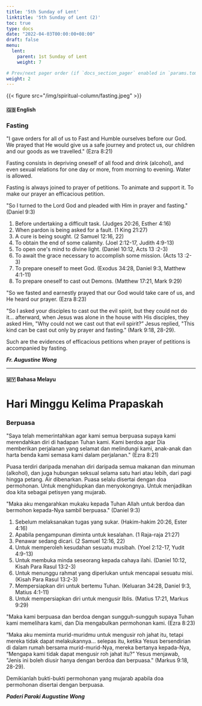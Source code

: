 ```yaml
---
title: '5th Sunday of Lent'
linktitle: '5th Sunday of Lent (2)'
toc: true
type: docs
date: "2022-04-03T00:00:00+08:00"
draft: false
menu:
  lent:
    parent: 1st Sunday of Lent
    weight: 7

# Prev/next pager order (if `docs_section_pager` enabled in `params.toml`)
weight: 2
---
```

{{< figure src="/img/spiritual-column/fasting.jpeg" >}}

#### :gb: __English__

### Fasting
"I gave orders for all of us to Fast and Humble ourselves before our God. We prayed that He would give us a safe journey and protect us, our children and our goods as we travelled." (Ezra 8:21)

Fasting consists in depriving oneself of all food and drink (alcohol), and even sexual relations for one day or more, from morning to evening. Water is allowed.

Fasting is always joined to prayer of petitions. To animate and support it. To make our prayer an efficacious petition.

"So I turned to the Lord God and pleaded with Him in prayer and fasting." (Daniel 9:3)

1. Before undertaking a difficult task. (Judges 20:26, Esther 4:16)
2. When pardon is being asked for a fault. (1 King 21:27)
3. A cure is being sought. (2 Samuel 12:16, 22)
4. To obtain the end of some calamity. (Joel 2:12-17, Judith 4:9-13)
5. To open one's mind to divine light. (Daniel 10:12, Acts 13 :2-3)
6. To await the grace necessary to accomplish some mission. (Acts 13 :2-3)
7. To prepare oneself to meet God. (Exodus 34:28, Daniel 9:3, Matthew 4:1-11)
8. To prepare oneself to cast out Demons. (Matthew 17:21, Mark 9:29)

"So we fasted and earnestly prayed that our God would take care of us, and He heard our prayer. (Ezra 8:23)

"So I asked your disciples to cast out the evil spirit, but they could not do it... afterward, when Jesus was alone in the house with His disciples, they asked Him, "Why could not we cast out that evil spirit?” Jesus replied, "This kind can be cast out only by prayer and fasting." (Mark 9:18, 28-29).

Such are the evidences of efficacious petitions when prayer of petitions is accompanied by fasting.


___Fr. Augustine Wong___

---

#### :malaysia: __Bahasa Melayu__

# Hari Minggu Kelima Prapaskah

### Berpuasa
"Saya telah memerintahkan agar kami semua berpuasa supaya kami merendahkan diri di hadapan Tuhan kami. Kami berdoa agar Dia memberikan perjalanan yang selamat dan melindungi kami, anak-anak dan harta benda kami semasa kami dalam perjalanan." (Ezra 8:21)

Puasa terdiri daripada menahan diri daripada semua makanan dan minuman (alkohol), dan juga hubungan seksual selama satu hari atau lebih, dari pagi hingga petang. Air dibenarkan.
Puasa selalu disertai dengan doa permohonan. Untuk menghidupkan dan menyokongnya. Untuk menjadikan doa kita sebagai petisyen yang mujarab.

"Maka aku mengarahkan mukaku kepada Tuhan Allah untuk berdoa dan bermohon kepada-Nya sambil berpuasa." (Daniel 9:3)

1. Sebelum melaksanakan tugas yang sukar. (Hakim-hakim 20:26, Ester 4:16)
2. Apabila pengampunan diminta untuk kesalahan. (1 Raja-raja 21:27)
3. Penawar sedang dicari. (2 Samuel 12:16, 22)
4. Untuk memperoleh kesudahan sesuatu musibah. (Yoel 2:12-17, Yudit 4:9-13)
5. Untuk membuka minda seseorang kepada cahaya ilahi. (Daniel 10:12, Kisah Para Rasul 13:2-3)
6. Untuk menunggu rahmat yang diperlukan untuk mencapai sesuatu misi. (Kisah Para Rasul 13:2-3)
7. Mempersiapkan diri untuk bertemu Tuhan. (Keluaran 34:28, Daniel 9:3, Matius 4:1-11)
8. Untuk mempersiapkan diri untuk mengusir Iblis. (Matius 17:21, Markus 9:29)

"Maka kami berpuasa dan berdoa dengan sungguh-sungguh supaya Tuhan kami memelihara kami, dan Dia mengabulkan permohonan kami. (Ezra 8:23)

“Maka aku meminta murid-muridmu untuk mengusir roh jahat itu, tetapi mereka tidak dapat melakukannya... selepas itu, ketika Yesus bersendirian di dalam rumah bersama murid-murid-Nya, mereka bertanya kepada-Nya, “Mengapa kami tidak dapat mengusir roh jahat itu?” Yesus menjawab, "Jenis ini boleh diusir hanya dengan berdoa dan berpuasa." (Markus 9:18, 28-29).

Demikianlah bukti-bukti permohonan yang mujarab apabila doa permohonan disertai dengan berpuasa.


___Paderi Paroki  Augustine Wong___
